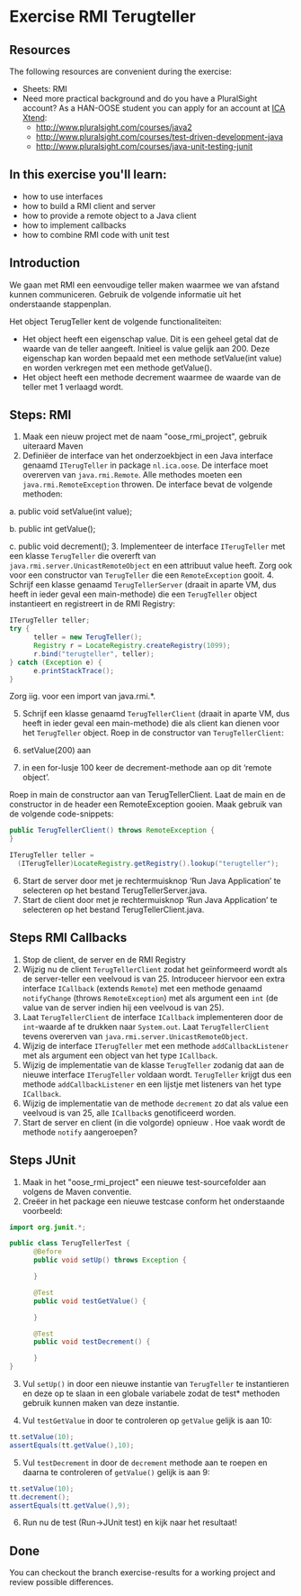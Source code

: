 Exercise RMI Terugteller
=========================
Resources
-------------
The following resources are convenient during the exercise:

* Sheets: RMI
* Need more practical background and do you have a PluralSight account? As a HAN-OOSE student you can apply for an account at [ICA Xtend](https://ica-xtend.nl/winkel/):
	* http://www.pluralsight.com/courses/java2
	* http://www.pluralsight.com/courses/test-driven-development-java
	* http://www.pluralsight.com/courses/java-unit-testing-junit

In this exercise you'll learn:
------------------------------
* how to use interfaces
* how to build a RMI client and server
* how to provide a remote object to a Java client
* how to implement callbacks
* how to combine RMI code with unit test

Introduction
------------
We gaan met RMI een eenvoudige teller maken waarmee we van afstand kunnen communiceren. Gebruik de volgende informatie uit het onderstaande stappenplan.

Het object TerugTeller kent de volgende functionaliteiten:

* Het object heeft een eigenschap value. Dit is een geheel getal dat de waarde van de teller aangeeft. Initieel is value gelijk aan 200. Deze eigenschap kan worden bepaald met een methode setValue(int value) en worden verkregen met een methode getValue().
* Het object heeft een methode decrement waarmee de waarde van de teller met 1 verlaagd wordt.  


Steps: RMI
----------
1. Maak een nieuw project met de naam "oose\_rmi\_project", gebruik uiteraard Maven
2.	Definiëer de interface van het onderzoekbject in een Java interface genaamd `ITerugTeller` in package `nl.ica.oose`. De interface moet overerven van `java.rmi.Remote`. Alle methodes moeten een `java.rmi.RemoteException` throwen. De interface bevat de volgende methoden:

  a. public void setValue(int value);

  b.	public int getValue();

  c.	public void decrement();
3.	Implementeer de interface ```ITerugTeller``` met een klasse ```TerugTeller``` die overerft van ```java.rmi.server.UnicastRemoteObject``` en een attribuut value heeft. Zorg ook voor een constructor van ```TerugTeller``` die een ```RemoteException``` gooit.
4.	Schrijf een klasse genaamd ```TerugTellerServer``` (draait in aparte VM, dus heeft in ieder geval een main-methode) die een ```TerugTeller``` object instantieert en registreert in de RMI Registry:

  ```java
  ITerugTeller teller;
  try {
        teller = new TerugTeller();
        Registry r = LocateRegistry.createRegistry(1099);
        r.bind("terugteller", teller);
  } catch (Exception e) {
	    e.printStackTrace();
  }
  ```
  Zorg iig. voor een import van java.rmi.*.

5. Schrijf een klasse genaamd ```TerugTellerClient``` (draait in aparte VM, dus heeft in ieder geval een main-methode) die als client kan dienen voor het ```TerugTeller``` object. Roep in de constructor van ```TerugTellerClient```:

  1.	setValue(200) aan
  2.	in een for-lusje 100 keer de decrement-methode aan op dit ‘remote object’.

  Roep in main de constructor aan van TerugTellerClient. Laat de main en de constructor in de header een RemoteException gooien. Maak gebruik van de volgende code-snippets:

  ```java
  public TerugTellerClient() throws RemoteException {
  }
  ```

  ```java
  ITerugTeller teller =
    (ITerugTeller)LocateRegistry.getRegistry().lookup("terugteller");
  ```

6.	Start de server door met je rechtermuisknop ‘Run Java Application’ te selecteren op het bestand TerugTellerServer.java.
7.	Start de client door met je rechtermuisknop ‘Run Java Application’ te selecteren op het bestand TerugTellerClient.java.

Steps RMI Callbacks
-------------------
1.	Stop de client, de server en de RMI Registry
2.	Wijzig nu de client `TerugTellerClient` zodat het geïnformeerd wordt als de server-teller een veelvoud is van 25. Introduceer hiervoor een extra interface `ICallback` (extends `Remote`) met een methode genaamd `notifyChange` (throws `RemoteException`) met als argument een `int` (de value van de server indien hij een veelvoud is van 25).
3.	Laat `TerugTellerClient` de interface `ICallback` implementeren door de `int`-waarde af te drukken naar `System.out`. Laat `TerugTellerClient` tevens overerven van `java.rmi.server.UnicastRemoteObject`.
4.	Wijzig de interface `ITerugTeller` met een methode `addCallbackListener` met als argument een object van het type `ICallback`.
5.	Wijzig de implementatie van de klasse `TerugTeller` zodanig dat aan de nieuwe interface `ITerugTeller` voldaan wordt. `TerugTeller` krijgt dus een methode `addCallbackListener` en een lijstje met listeners van het type `ICallback`.
6.	Wijzig de implementatie van de methode `decrement` zo dat als value een veelvoud is van 25, alle `ICallback`s genotificeerd worden.
7.	Start de server en client (in die volgorde) opnieuw . Hoe vaak wordt de methode `notify` aangeroepen?

Steps JUnit
-----------
1.	Maak in het "oose\_rmi\_project" een nieuwe test-sourcefolder aan volgens de Maven conventie.
2.	Creëer in het package een nieuwe testcase conform het onderstaande voorbeeld:

  ```java
  import org.junit.*;

  public class TerugTellerTest {
    	@Before
    	public void setUp() throws Exception {

    	}

    	@Test
    	public void testGetValue() {

        }

    	@Test
    	public void testDecrement() {

        }
  }
  ```

3. Vul `setUp()` in door een nieuwe instantie van `TerugTeller` te instantieren en deze op te slaan in een globale variabele zodat de test* methoden gebruik kunnen maken van deze instantie.

4. Vul `testGetValue` in door te controleren op `getValue` gelijk is aan 10:

  ```java
  tt.setValue(10);
  assertEquals(tt.getValue(),10);
  ```
5. Vul `testDecrement` in door de `decrement` methode aan te roepen en daarna te controleren of `getValue()` gelijk is aan 9:

  ```java
  tt.setValue(10);
  tt.decrement();
  assertEquals(tt.getValue(),9);
  ```
6. Run nu de test (Run->JUnit test) en kijk naar het resultaat!


Done
----
You can checkout the branch exercise-results for a working project and review possible differences.
